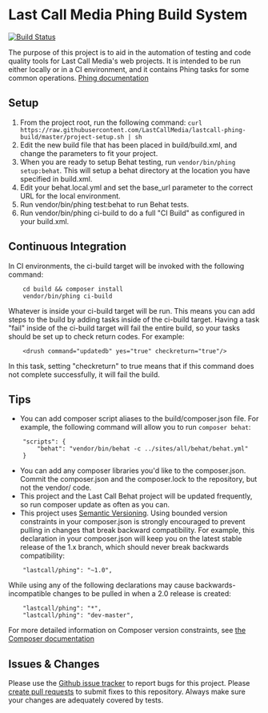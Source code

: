 Last Call Media Phing Build System
==================================

[![Build Status](https://travis-ci.org/LastCallMedia/lastcall-phing-build.svg?branch=master)](https://travis-ci.org/LastCallMedia/lastcall-phing-build)

The purpose of this project is to aid in the automation of testing and code quality tools for Last Call Media's web projects.  It is intended to be run either locally or in a CI environment, and it contains Phing tasks for some common operations.  [Phing documentation](http://www.phing.info/trac/wiki/Users/Documentation)

Setup
-----
1. From the project root, run the following command: `curl https://raw.githubusercontent.com/LastCallMedia/lastcall-phing-build/master/project-setup.sh | sh`
1. Edit the new build file that has been placed in build/build.xml, and change the parameters to fit your project.
1. When you are ready to setup Behat testing, run `vendor/bin/phing setup:behat`.  This will setup a behat directory at the location you have specified in build.xml.
1. Edit your behat.local.yml and set the base_url parameter to the correct URL for the local environment.
1. Run vendor/bin/phing test:behat to run Behat tests.
1. Run vendor/bin/phing ci-build to do a full "CI Build" as configured in your build.xml.

Continuous Integration
----------------------
In CI environments, the ci-build target will be invoked with the following command:
```
    cd build && composer install
    vendor/bin/phing ci-build
```
Whatever is inside your ci-build target will be run.  This means you can add steps to the build by adding tasks inside of the ci-build target.  Having a task "fail" inside of the ci-build target will fail the entire build, so your tasks should be set up to check return codes.  For example:
```
    <drush command="updatedb" yes="true" checkreturn="true"/>
```
In this task, setting "checkreturn" to true means that if this command does not complete successfully, it will fail the build.

Tips
----
* You can add composer script aliases to the build/composer.json file.  For example, the following command will allow you to run `composer behat`:
```
    "scripts": {
        "behat": "vendor/bin/behat -c ../sites/all/behat/behat.yml"
    }
```
* You can add any composer libraries you'd like to the composer.json.  Commit the composer.json and the composer.lock to the repository, but not the vendor/ code.
* This project and the Last Call Behat project will be updated frequently, so run composer update as often as you can.
* This project uses [Semantic Versioning](http://semver.org/).  Using bounded version constraints in your composer.json is strongly encouraged to prevent pulling in changes that break backward compatibility.  For example, this declaration in your composer.json will keep you on the latest stable release of the 1.x branch, which should never break backwards compatibility:
```
    "lastcall/phing": "~1.0",
```
While using any of the following declarations may cause backwards-incompatible changes to be pulled in when a 2.0 release is created:
```
    "lastcall/phing": "*",
    "lastcall/phing": "dev-master",
```
For more detailed information on Composer version constraints, see [the Composer documentation](https://getcomposer.org/doc/01-basic-usage.md#package-versions)

Issues & Changes
----------------
Please use the [Github issue tracker](https://github.com/LastCallMedia/lastcall-phing-build/issues/new) to report bugs for this project.  Please [create pull requests](https://github.com/LastCallMedia/lastcall-phing-build/compare) to submit fixes to this repository.  Always make sure your changes are adequately covered by tests.